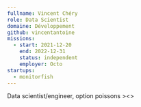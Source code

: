 ```yaml
---
fullname: Vincent Chéry
role: Data Scientist
domaine: Développement
github: vincentantoine
missions:
  - start: 2021-12-20
    end: 2022-12-31
    status: independent
    employer: Octo
startups:
  - monitorfish
---
```


Data scientist/engineer, option poissons ><>
